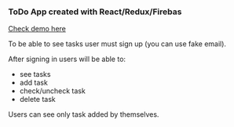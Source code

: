 ### ToDo App created with React/Redux/Firebas  

[Check demo here](https://6tv0u.csb.app/signin)

To be able to see tasks user must sign up (you can use fake email).  

After signing in users will be able to:
- see tasks
- add task
- check/uncheck task
- delete task

Users can see only task added by themselves.
